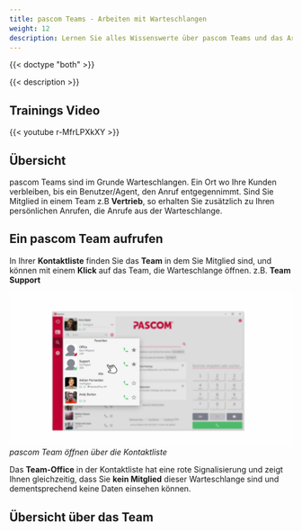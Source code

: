 ```yaml
---
title: pascom Teams - Arbeiten mit Warteschlangen
weight: 12
description: Lernen Sie alles Wissenswerte über pascom Teams und das Arbeiten mit Wartenschlangen
---
```


{{< doctype "both" >}}
 
{{< description >}}

## Trainings Video

{{< youtube r-MfrLPXkXY  >}} 


## Übersicht


pascom Teams sind im Grunde Warteschlangen. Ein Ort wo Ihre Kunden verbleiben, bis ein Benutzer/Agent, den Anruf entgegennimmt. Sind Sie Mitglied in einem Team z.B **Vertrieb**, so erhalten Sie zusätzlich zu Ihren persönlichen Anrufen, die Anrufe aus der Warteschlange. 

## Ein pascom Team aufrufen

In Ihrer **Kontaktliste** finden Sie das **Team** in dem Sie Mitglied sind, und können mit einem **Klick** auf das Team, die Warteschlange öffnen. z.B. **Team Support**

![pascom Team öffnen](open_teams.de.jpg)
*pascom Team öffnen über die Kontaktliste*
</br>

Das **Team-Office** in der Kontaktliste hat eine rote Signalisierung und zeigt Ihnen gleichzeitig, dass Sie **kein Mitglied** dieser Warteschlange sind und dementsprechend keine Daten einsehen können. 

## Übersicht über das Team




